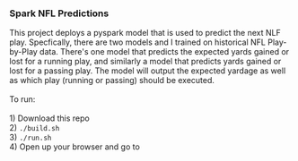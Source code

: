 <h3>Spark NFL Predictions</h3>
This project deploys a pyspark model that is used to predict the next NLF play. Specfically, there are two models and I trained on historical NFL Play-by-Play data. There's one model that predicts the expected yards gained or lost for a running play, and similarly a model that predicts yards gained or lost for a passing play. The model will output the expected yardage as well as which play (running or passing) should be executed. 
<br>
<br></b>To run:</b>
<br>
<br>1) Download this repo
<br>2) <code>./build.sh</code>
<br>3) <code>./run.sh</code>
<br>4) Open up your browser and go to <a href="http://localhost:14444>http://localhost:14444</a>
<br>
<br>
